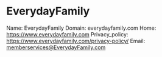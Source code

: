 
# EverydayFamily

Name: EverydayFamily
Domain: everydayfamily.com
Home: https://www.everydayfamily.com
Privacy_policy: https://www.everydayfamily.com/privacy-policy/
Email: memberservices@EverydayFamily.com
